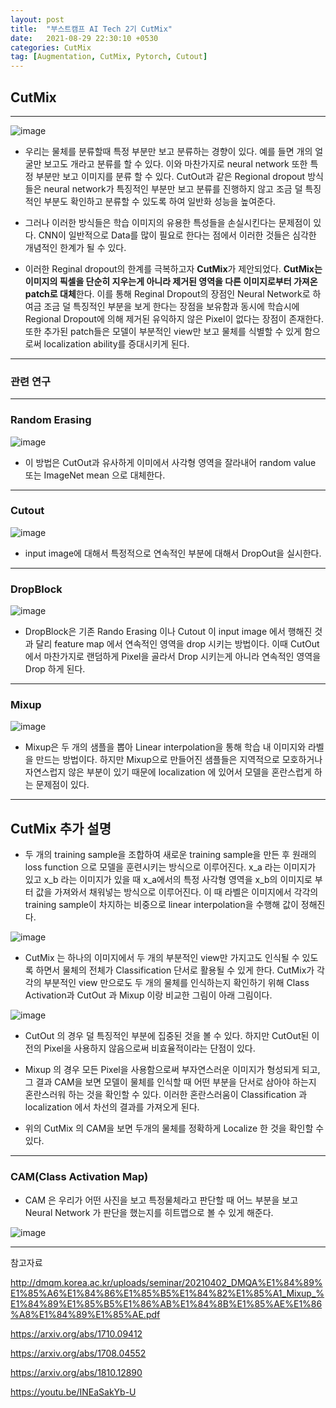 ```yaml
---
layout: post
title:  "부스트캠프 AI Tech 2기 CutMix"
date:   2021-08-29 22:30:10 +0530
categories: CutMix
tag: [Augmentation, CutMix, Pytorch, Cutout]
---
```


## CutMix

---

![image](https://user-images.githubusercontent.com/61610411/131257549-eebce0a7-4831-40fe-bc32-d8ecd1c1697a.png)


- 우리는 물체를 분류할때 특정 부분만 보고 분류하는 경향이 있다. 예를 들면 개의 얼굴만 보고도 개라고 분류를 할 수 있다. 이와 마찬가지로 neural network 또한 특정 부분만 보고 이미지를 분류 할 수 있다. CutOut과 같은 Regional dropout 방식들은 neural network가 특징적인 부분만 보고 분류를 진행하지 않고 조금 덜 특징적인 부분도 확인하고 분류할 수 있도록 하여 일반화 성능을 높여준다.

- 그러나 이러한 방식들은 학습 이미지의 유용한 특성들을 손실시킨다는 문제점이 있다. CNN이 일반적으로 Data를 많이 필요로 한다는 점에서 이러한 것들은 심각한 개념적인 한계가 될 수 있다.

- 이러한 Reginal dropout의 한계를 극복하고자 **CutMix**가 제안되었다. **CutMix는 이미지의 픽셀을 단순히 지우는게 아니라 제거된 영역을 다른 이미지로부터 가져온 patch로 대체**한다. 이를 통해 Reginal Dropout의 장점인 Neural Network로 하여금 조금 덜 특징적인 부분을 보게 한다는 장점을 보유함과 동시에 학습시에 Regional Dropout에 의해 제거된 유익하지 않은 Pixel이 없다는 장점이 존재한다. 또한 추가된 patch들은 모델이 부분적인 view만 보고 물체를 식별할 수 있게 함으로써 localization ability를 증대시키게 된다.

---

### 관련 연구

---


### Random Erasing

![image](https://user-images.githubusercontent.com/61610411/131257625-70de2ea7-0757-41a6-a5e4-3ac6312a5aa0.png)

- 이 방법은 CutOut과 유사하게 이미에서 사각형 영역을 잘라내어  random value 또는 ImageNet mean 으로 대체한다.

---

### Cutout 

![image](https://user-images.githubusercontent.com/61610411/131257745-06c5d036-f7d8-40a0-a6fa-c69212699b9f.png)

- input image에 대해서 특정적으로 연속적인 부분에 대해서 DropOut을 실시한다.


---

### DropBlock


![image](https://user-images.githubusercontent.com/61610411/131258633-e8dd8772-c23d-4d2a-ba51-a8faaf1da606.png)



- DropBlock은 기존 Rando Erasing 이나 Cutout 이 input image 에서 행해진 것과 달리 feature map 에서 연속적인 영역을 drop 시키는 방법이다. 이때 CutOut에서 마찬가지로 랜덤하게 Pixel을 골라서 Drop 시키는게 아니라 연속적인 영역을 Drop 하게 된다.

---

### Mixup

![image](https://user-images.githubusercontent.com/61610411/131258664-1787ad26-3b32-435f-a6ce-63d0a380f766.png)


- Mixup은 두 개의 샘플을 뽑아 Linear interpolation을 통해 학습 내 이미지와 라벨을 만드는 방법이다. 하지만 Mixup으로 만들어진 샘플들은 지역적으로 모호하거나 자연스럽지 않은 부분이 있기 때문에 localization 에 있어서 모델을 혼란스럽게 하는 문제점이 있다.

---

## CutMix 추가 설명


- 두 개의 training sample을 조합하여 새로운 training sample을 만든 후 원래의 loss function 으로 모델을 훈련시키는 방식으로 이루어진다. x_a 라는 이미지가 있고 x_b 라는 이미지가 있을 때 x_a에서의 특정 사각형 영역을 x_b의 이미지로 부터 값을 가져와서 채워넣는 방식으로 이루어진다. 이 때 라벨은 이미지에서 각각의 training sample이 차지하는 비중으로 linear interpolation을 수행해 값이 정해진다. 

![image](https://user-images.githubusercontent.com/61610411/131258177-8d3ce7e6-abef-43d7-a009-131565ed119c.png)


- CutMix 는 하나의 이미지에서 두 개의 부분적인 view만 가지고도 인식될 수 있도록 하면서 물체의 전체가 Classification 단서로 활용될 수 있게 한다. CutMix가 각각의 부분적인 view 만으로도 두 개의 물체를 인식하는지 확인하기 위해 Class Activation과 CutOut 과 Mixup 이랑 비교한 그림이 아래 그림이다.

![image](https://user-images.githubusercontent.com/61610411/131258296-c6fe813f-3109-4c99-9f75-3919b1f16ee6.png)

- CutOut 의 경우 덜 특징적인 부분에 집중된 것을 볼 수 있다. 하지만 CutOut된 이전의 Pixel을 사용하지 않음으로써 비효율적이라는 단점이 있다.

- Mixup 의 경우 모든 Pixel을 사용함으로써 부자연스러운 이미지가 형성되게 되고, 그 결과 CAM을 보면 모델이 물체를 인식할 때 어떤 부분을 단서로 삼아야 하는지 혼란스러워 하는 것을 확인할 수 있다. 이러한 혼란스러움이 Classification 과 localization 에서 차선의 결과를 가져오게 된다.

- 위의 CutMix 의 CAM을 보면 두개의 물체를 정확하게 Localize 한 것을 확인할 수 있다.

---


### CAM(Class Activation Map)


- CAM 은 우리가 어떤 사진을 보고 특정물체라고 판단할 때 어느 부분을 보고 Neural Network 가 판단을 했는지를 히트맵으로 볼 수 있게 해준다.

![image](https://user-images.githubusercontent.com/61610411/131258535-980fb2c6-e031-4d57-8f19-20e016c25eaf.png)


---


참고자료

 <http://dmqm.korea.ac.kr/uploads/seminar/20210402_DMQA%E1%84%89%E1%85%A6%E1%84%86%E1%85%B5%E1%84%82%E1%85%A1_Mixup_%E1%84%89%E1%85%B5%E1%86%AB%E1%84%8B%E1%85%AE%E1%86%A8%E1%84%89%E1%85%AE.pdf>

 <https://arxiv.org/abs/1710.09412>

 <https://arxiv.org/abs/1708.04552>
 
 <https://arxiv.org/abs/1810.12890>



 <https://youtu.be/INEaSakYb-U>